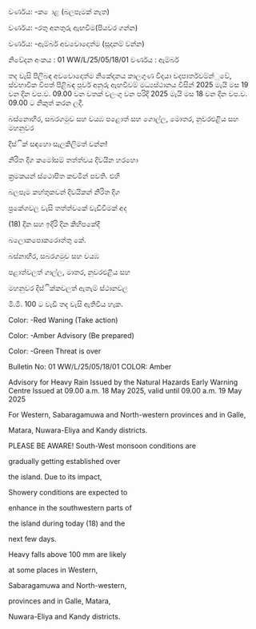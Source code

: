 වර්ණය: -ක ොළ (බලපෑමක් නැත)

වර්ණය: -රතු අනතුරු ඇඟවීම(පියවර ගන්න)

වර්ණය: -ඇම්බර් අවවොදොත්ම (සූදානම් වන්න)

නිවේදන අංකය : 01 WW/L/25/05/18/01 වර්ණය : ඇම්බර්

තද වැසි පිලිබඳ අවවොදොත්ම නිකේදනය කාලගුණ විදයා වදපාර්තවම්න්ුවේ, ස්වභාවික විපත් පිළිබඳ පූර්ව අනුරු ඇඟවීවම් මධ්‍යස්ථානය විසින් 2025 මැයි මස 19 වන දින වප.ව. 09.00 වන වතක් වලංගු වන පරිදි 2025 මැයි මස 18 වන දින වප.ව. 09.00 ට නිකුත් කරන ලදී.

බස්නොහිර, සබරගමුව සහ වයඹ පළොත් සහ ගොල්ල, මොතර, නුවරඑළිය සහ මහනුවර

දිස්ික් සඳහො සැලකිලිමත් වන්න!

නිරිත දිග කමෝසම් තත්ත්වය දිවයින හරහො

ක්‍රමකයන් ස්ථොපිත කවමින් පවති. එහි

බලපෑම කහ්තුකවන් දිවයිකන් නිරිත දිග

ප්‍රකේශවල වැසි තත්ත්වකේ වැඩිවීමක් අද

(18) දින සහ ඉදිරි දින කිහිපකේදී

බලොකපොකරොත්තු කේ.

බස්නාහිර, සබරගමුව සහ වයඹ

පළාත්වලත් ගාල්ල, මාතර, නුවරඑළිය සහ

මහනුවර දිස්ික්කවලත් ඇතැම් ස්ථානවල

මි.මී. 100 ට වැඩි තද වැසි ඇතිවිය හැක.

Color: -Red Waning (Take action)

Color: -Amber Advisory (Be prepared)

Color: -Green Threat is over

Bulletin No: 01 WW/L/25/05/18/01 COLOR: Amber

Advisory for Heavy Rain Issued by the Natural Hazards Early Warning Centre Issued at 09.00 a.m. 18 May 2025, valid until 09.00 a.m. 19 May 2025

For Western, Sabaragamuwa and North-western provinces and in Galle,

Matara, Nuwara-Eliya and Kandy districts.

PLEASE BE AWARE! South-West monsoon conditions are

gradually getting established over

the island. Due to its impact,

Showery conditions are expected to

enhance in the southwestern parts of

the island during today (18) and the

next few days.

Heavy falls above 100 mm are likely

at some places in Western,

Sabaragamuwa and North-western,

provinces and in Galle, Matara,

Nuwara-Eliya and Kandy districts.